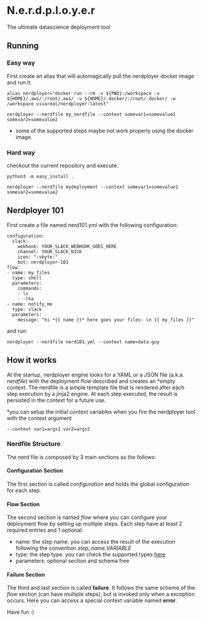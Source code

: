 N.e.r.d.p.l.o.y.e.r
============

The ultimate datascience deployment tool

## Running

### Easy way 

First create an alias that will automagically pull the nerdployer docker image and run it. 

```alias nerdployer="docker run --rm -v ${PWD}:/workspace -v ${HOME}/.aws/:/root/.aws/ -v ${HOME}/.docker/:/root/.docker/ -w /workspace vivareal/nerdployer:latest"```

```nerdployer --nerdfile my_nerdfile --context somevar1=somevalue1 somevar2=somevalue2```

* some of the supported steps maybe not work properly using the docker image.

### Hard way

checkout the current repository and execute:

```python3 -m easy_install .```

```nerdployer --nerdfile mydeployment --context somevar1=somevalue1 somevar2=somevalue2```


## Nerdployer 101

First create a file named nerd101.yml with the following configuration:

```
configuration:
  slack:
    webhook: YOUR_SLACK_WEBHOOK_GOES_HERE
    channel: YOUR_SLACK_NICK
    icon: ":vbyte:"
    bot: nerdployer-101
flow:
- name: my_files
  type: shell
  parameters:
    commands: 
    - ls
    - -lha
- name: notify_me
  type: slack
  parameters:
    message: "hi *{{ name }}* here goes your files: \n {{ my_files }}"
```
and run:

```nerdployer --nerdfile nerd101.yml --context name=data-guy```


## How it works

At the startup, nerdployer engine looks for a YAML or a JSON file (a.k.a. *nerdfile*) with the deployment flow described and creates an *empty context. The nerdfile is a simple template file that is rendered after each step execution by a jinja2 engine. At each step executed, the result is persisted in the context for a future use.

*you can setup the initial context variables when you fire the nerdployer tool with the context argument

```--context var1=args1 var2=args2```


### Nerdfile Structure

The nerd file is composed by 3 main sections as the follows:


#### Configuration Section

The first section is called *configuration* and holds the global configuration for each step. 

#### Flow Section

The second section is named *flow* where you can configure your deployment flow by setting up multiple steps. Each step have at least 2 required entries and 1 optional: 
- name: the step name. you can access the result of the execution following the convention *step_name.VARIABLE*
- type: the step type. you can check the supported types [here](nerdployer/steps) 
- parameters: optional section and schema free 

#### Failure Section

The third and last section is called **failure**. It follows the same scheme of the *flow* section (can have multiple steps), but is invoked only when a exception occurs. Here you can access a special context variable named **error**.


Have fun :)